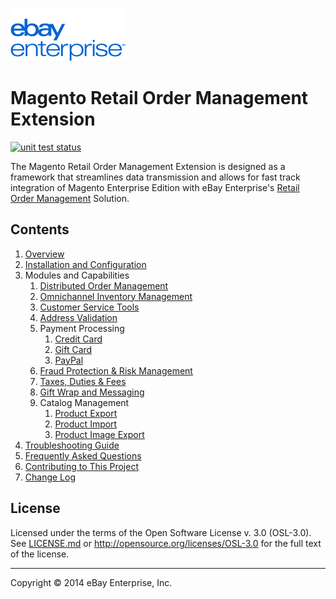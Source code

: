 [![ebay logo](docs/static/logo-vert.png)](http://www.ebayenterprise.com/)

# Magento Retail Order Management Extension

[![unit test status](https://circleci.com/gh/eBayEnterprise/magento-retail-order-management/tree/master.svg?style=shield&circle-token=c57f1fcd91b2b6527b683ccc267029b6e8d9e6f5)](https://circleci.com/gh/eBayEnterprise/magento-retail-order-management)

The Magento Retail Order Management Extension is designed as a framework that streamlines data transmission and allows for fast track integration of Magento Enterprise Edition with eBay Enterprise's [Retail Order Management](http://ebayenterprise.com/commerce_technologies/retail_order_management.php) Solution.

## Contents

1. [Overview](docs/OVERVIEW.md)
1. [Installation and Configuration](docs/INSTALL.md)
1. Modules and Capabilities
	1. [Distributed Order Management](src/app/code/community/EbayEnterprise/Order/README.md)
	1. [Omnichannel Inventory Management](src/app/code/community/EbayEnterprise/Inventory/README.md)
	1. [Customer Service Tools](src/app/code/community/EbayEnterprise/Eb2cCustomerService/README.md)
	1. [Address Validation](src/app/code/community/EbayEnterprise/Address/README.md)
	1. Payment Processing
		1. [Credit Card](src/app/code/community/EbayEnterprise/CreditCard/README.md)
		1. [Gift Card](src/app/code/community/EbayEnterprise/GiftCard/README.md)
		1. [PayPal](src/app/code/community/EbayEnterprise/PayPal/README.md)
	1. [Fraud Protection & Risk Management](src/app/code/community/EbayEnterprise/Eb2cFraud/README.md)
	1. [Taxes, Duties & Fees](src/app/code/community/EbayEnterprise/Tax/README.md)
	1. [Gift Wrap and Messaging](src/app/code/community/EbayEnterprise/Eb2cGiftwrap/README.md)
	1. Catalog Management
		1. [Product Export](src/app/code/community/EbayEnterprise/ProductExport/README.md)
		1. [Product Import](src/app/code/community/EbayEnterprise/ProductImport/README.md)
		1. [Product Image Export](src/app/code/community/EbayEnterprise/ProductImageExport/README.md)
1. [Troubleshooting Guide](docs/TROUBLESHOOTING.md)
1. [Frequently Asked Questions](docs/FAQ.md)
1. [Contributing to This Project](CONTRIBUTING.md)
1. [Change Log](CHANGELOG.md)

## License

Licensed under the terms of the Open Software License v. 3.0 (OSL-3.0). See [LICENSE.md](LICENSE.md) or http://opensource.org/licenses/OSL-3.0 for the full text of the license.

- - -
Copyright © 2014 eBay Enterprise, Inc.
